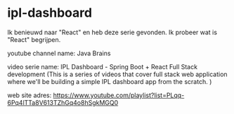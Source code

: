 # ipl-dashboard

Ik benieuwd naar "React" en heb deze serie gevonden. Ik probeer wat is "React" begrijpen.

youtube channel name:   Java Brains 

video serie name:       IPL Dashboard - Spring Boot + React Full Stack development
                        (This is a series of videos that cover full stack web application
                        where we'll be building a simple IPL dashboard app from the scratch. )

web site adres:         https://www.youtube.com/playlist?list=PLqq-6Pq4lTTa8V613TZhGq4o8hSgkMGQ0
